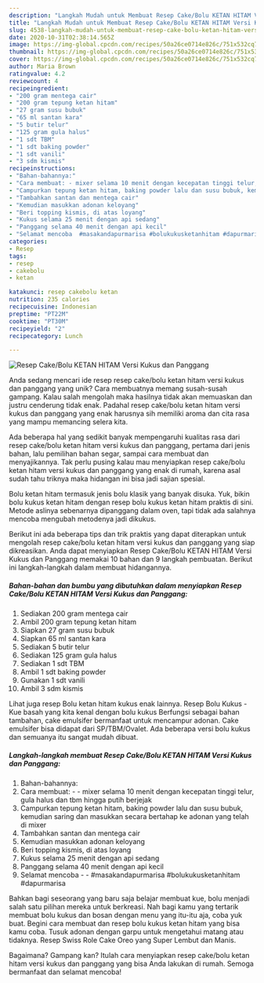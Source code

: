 ```yaml
---
description: "Langkah Mudah untuk Membuat Resep Cake/Bolu KETAN HITAM Versi Kukus dan Panggang Anti Gagal"
title: "Langkah Mudah untuk Membuat Resep Cake/Bolu KETAN HITAM Versi Kukus dan Panggang Anti Gagal"
slug: 4538-langkah-mudah-untuk-membuat-resep-cake-bolu-ketan-hitam-versi-kukus-dan-panggang-anti-gagal
date: 2020-10-31T02:38:14.565Z
image: https://img-global.cpcdn.com/recipes/50a26ce0714e826c/751x532cq70/resep-cakebolu-ketan-hitam-versi-kukus-dan-panggang-foto-resep-utama.jpg
thumbnail: https://img-global.cpcdn.com/recipes/50a26ce0714e826c/751x532cq70/resep-cakebolu-ketan-hitam-versi-kukus-dan-panggang-foto-resep-utama.jpg
cover: https://img-global.cpcdn.com/recipes/50a26ce0714e826c/751x532cq70/resep-cakebolu-ketan-hitam-versi-kukus-dan-panggang-foto-resep-utama.jpg
author: Maria Brown
ratingvalue: 4.2
reviewcount: 4
recipeingredient:
- "200 gram mentega cair"
- "200 gram tepung ketan hitam"
- "27 gram susu bubuk"
- "65 ml santan kara"
- "5 butir telur"
- "125 gram gula halus"
- "1 sdt TBM"
- "1 sdt baking powder"
- "1 sdt vanili"
- "3 sdm kismis"
recipeinstructions:
- "Bahan-bahannya:"
- "Cara membuat: - mixer selama 10 menit dengan kecepatan tinggi telur, gula halus dan tbm hingga putih berjejak"
- "Campurkan tepung ketan hitam, baking powder lalu dan susu bubuk, kemudian saring dan masukkan secara bertahap ke adonan yang telah di mixer"
- "Tambahkan santan dan mentega cair"
- "Kemudian masukkan adonan keloyang"
- "Beri topping kismis, di atas loyang"
- "Kukus selama 25 menit dengan api sedang"
- "Panggang selama 40 menit dengan api kecil"
- "Selamat mencoba  #masakandapurmarisa #bolukukusketanhitam #dapurmarisa"
categories:
- Resep
tags:
- resep
- cakebolu
- ketan

katakunci: resep cakebolu ketan 
nutrition: 235 calories
recipecuisine: Indonesian
preptime: "PT22M"
cooktime: "PT30M"
recipeyield: "2"
recipecategory: Lunch

---
```



![Resep Cake/Bolu KETAN HITAM Versi Kukus dan Panggang](https://img-global.cpcdn.com/recipes/50a26ce0714e826c/751x532cq70/resep-cakebolu-ketan-hitam-versi-kukus-dan-panggang-foto-resep-utama.jpg)

Anda sedang mencari ide resep resep cake/bolu ketan hitam versi kukus dan panggang yang unik? Cara membuatnya memang susah-susah gampang. Kalau salah mengolah maka hasilnya tidak akan memuaskan dan justru cenderung tidak enak. Padahal resep cake/bolu ketan hitam versi kukus dan panggang yang enak harusnya sih memiliki aroma dan cita rasa yang mampu memancing selera kita.

Ada beberapa hal yang sedikit banyak mempengaruhi kualitas rasa dari resep cake/bolu ketan hitam versi kukus dan panggang, pertama dari jenis bahan, lalu pemilihan bahan segar, sampai cara membuat dan menyajikannya. Tak perlu pusing kalau mau menyiapkan resep cake/bolu ketan hitam versi kukus dan panggang yang enak di rumah, karena asal sudah tahu triknya maka hidangan ini bisa jadi sajian spesial.

Bolu ketan hitam termasuk jenis bolu klasik yang banyak disuka. Yuk, bikin bolu kukus ketan hitam dengan resep bolu kukus ketan hitam praktis di sini. Metode aslinya sebenarnya dipanggang dalam oven, tapi tidak ada salahnya mencoba mengubah metodenya jadi dikukus.


Berikut ini ada beberapa tips dan trik praktis yang dapat diterapkan untuk mengolah resep cake/bolu ketan hitam versi kukus dan panggang yang siap dikreasikan. Anda dapat menyiapkan Resep Cake/Bolu KETAN HITAM Versi Kukus dan Panggang memakai 10 bahan dan 9 langkah pembuatan. Berikut ini langkah-langkah dalam membuat hidangannya.

<!--inarticleads1-->

##### Bahan-bahan dan bumbu yang dibutuhkan dalam menyiapkan Resep Cake/Bolu KETAN HITAM Versi Kukus dan Panggang:

1. Sediakan 200 gram mentega cair
1. Ambil 200 gram tepung ketan hitam
1. Siapkan 27 gram susu bubuk
1. Siapkan 65 ml santan kara
1. Sediakan 5 butir telur
1. Sediakan 125 gram gula halus
1. Sediakan 1 sdt TBM
1. Ambil 1 sdt baking powder
1. Gunakan 1 sdt vanili
1. Ambil 3 sdm kismis


Lihat juga resep Bolu ketan hitam kukus enak lainnya. Resep Bolu Kukus - Kue basah yang kita kenal dengan bolu kukus Berfungsi sebagai bahan tambahan, cake emulsifer bermanfaat untuk mencampur adonan. Cake emulsifer bisa didapat dari SP/TBM/Ovalet. Ada beberapa versi bolu kukus dan semuanya itu sangat mudah dibuat. 

<!--inarticleads2-->

##### Langkah-langkah membuat Resep Cake/Bolu KETAN HITAM Versi Kukus dan Panggang:

1. Bahan-bahannya:
1. Cara membuat: - - mixer selama 10 menit dengan kecepatan tinggi telur, gula halus dan tbm hingga putih berjejak
1. Campurkan tepung ketan hitam, baking powder lalu dan susu bubuk, kemudian saring dan masukkan secara bertahap ke adonan yang telah di mixer
1. Tambahkan santan dan mentega cair
1. Kemudian masukkan adonan keloyang
1. Beri topping kismis, di atas loyang
1. Kukus selama 25 menit dengan api sedang
1. Panggang selama 40 menit dengan api kecil
1. Selamat mencoba -  - #masakandapurmarisa #bolukukusketanhitam #dapurmarisa


Bahkan bagi seseorang yang baru saja belajar membuat kue, bolu menjadi salah satu pilihan mereka untuk berkreasi. Nah bagi kamu yang tertarik membuat bolu kukus dan bosan dengan menu yang itu-itu aja, coba yuk buat. Begini cara membuat dan resep bolu kukus ketan hitam yang bisa kamu coba. Tusuk adonan dengan garpu untuk mengetahui matang atau tidaknya. Resep Swiss Role Cake Oreo yang Super Lembut dan Manis. 

Bagaimana? Gampang kan? Itulah cara menyiapkan resep cake/bolu ketan hitam versi kukus dan panggang yang bisa Anda lakukan di rumah. Semoga bermanfaat dan selamat mencoba!
